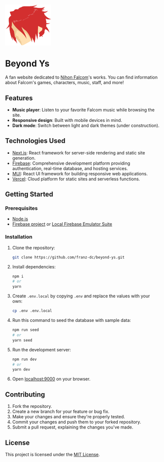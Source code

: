 <!-- markdownlint-disable-next-line -->
<img width="150" src="/public/assets/logo.png" alt="Beyond Ys logo">

# Beyond Ys

A fan website dedicated to [Nihon Falcom](https://www.falcom.co.jp)'s works. You can find information about Falcom's games, characters, music, staff, and more!

## Features

- **Music player**: Listen to your favorite Falcom music while browsing the site.
- **Responsive design**: Built with mobile devices in mind.
- **Dark mode**: Switch between light and dark themes (under construction).

## Technologies Used

- [Next.js](https://nextjs.org): React framework for server-side rendering and static site generation.
- [Firebase](https://firebase.google.com): Comprehensive development platform providing authentication, real-time database, and hosting services.
- [MUI](https://mui.com): React UI framework for building responsive web applications.
- [Vercel](https://vercel.com): Cloud platform for static sites and serverless functions.

## Getting Started

### Prerequisites

- [Node.js](https://nodejs.org/en/download/)
- [Firebase project](https://firebase.google.com/docs/web/setup) or [Local Firebase Emulator Suite](https://firebase.google.com/docs/emulator-suite/install_and_configure)

### Installation

1. Clone the repository:

   ```sh
   git clone https://github.com/franz-dc/beyond-ys.git
   ```

2. Install dependencies:

   ```sh
   npm i
   # or
   yarn
   ```

3. Create `.env.local` by copying `.env` and replace the values with your own:

   ```sh
   cp .env .env.local
   ```

4. Run this command to seed the database with sample data:

   ```sh
   npm run seed
   # or
   yarn seed
   ```

5. Run the development server:

   ```sh
   npm run dev
   # or
   yarn dev
   ```

6. Open [localhost:9000](http://localhost:9000) on your browser.

## Contributing

1. Fork the repository.
2. Create a new branch for your feature or bug fix.
3. Make your changes and ensure they're properly tested.
4. Commit your changes and push them to your forked repository.
5. Submit a pull request, explaining the changes you've made.

## License

This project is licensed under the [MIT License](https://github.com/franz-dc/beyond-ys/blob/main/LICENSE).
